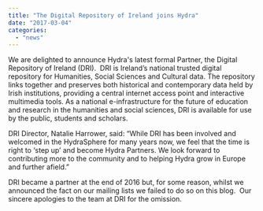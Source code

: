 ```yaml
---
title: "The Digital Repository of Ireland joins Hydra"
date: "2017-03-04"
categories: 
  - "news"
---
```


We are delighted to announce Hydra's latest formal Partner, the Digital Repository of Ireland (DRI).  DRI is Ireland’s national trusted digital repository for Humanities, Social Sciences and Cultural data. The repository links together and preserves both historical and contemporary data held by Irish institutions, providing a central internet access point and interactive multimedia tools. As a national e-infrastructure for the future of education and research in the humanities and social sciences, DRI is available for use by the public, students and scholars.

DRI Director, Natalie Harrower, said: “While DRI has been involved and welcomed in the HydraSphere for many years now, we feel that the time is right to ‘step up’ and become Hydra Partners. We look forward to contributing more to the community and to helping Hydra grow in Europe and further afield.”

DRI became a partner at the end of 2016 but, for some reason, whilst we announced the fact on our mailing lists we failed to do so on this blog.  Our sincere apologies to the team at DRI for the omission.
